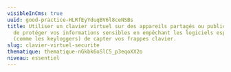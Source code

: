 ```yaml
---
visibleInCms: true
uuid: good-practice-HLRfEyYduqBV6l8ceNSBs
title: Utiliser un clavier virtuel sur des appareils partagés ou publics permet
  de protéger vos informations sensibles en empêchant les logiciels espions
  (comme les keyloggers) de capter vos frappes clavier.
slug: clavier-virtuel-securite
thematique: thematique-nGkbk6oSlC5_p3eqoXX2o
niveau: essentiel
---
```

